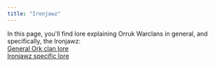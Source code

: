 ```yaml
---
title: "Ironjawz"
---
```


In this page, you'll find lore explaining Orruk Warclans in general, and specifically, the Ironjawz:  
[General Ork clan lore](https://www.youtube.com/watch?v=q1OS_wzVcv0&t=1s)  
[Ironjawz specific lore](https://www.youtube.com/watch?v=KIJ4ZVMQln4)
